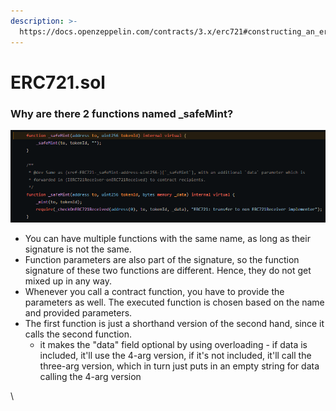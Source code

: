 ```yaml
---
description: >-
  https://docs.openzeppelin.com/contracts/3.x/erc721#constructing_an_erc721_token_contract
---
```


# ERC721.sol

### Why are there 2 functions named \_safeMint?

![](<../../.gitbook/assets/image (280).png>)

* You can have multiple functions with the same name, as long as their signature is not the same.&#x20;
* Function parameters are also part of the signature, so the function signature of these two functions are different. Hence, they do not get mixed up in any way.&#x20;
* Whenever you call a contract function, you have to provide the parameters as well. The executed function is chosen based on the name and provided parameters.
* The first function is just a shorthand version of the second hand, since it calls the second function.
  * it makes the "data" field optional by using overloading - if data is included, it'll use the 4-arg version, if it's not included, it'll call the three-arg version, which in turn just puts in an empty string for data calling the 4-arg version

\
